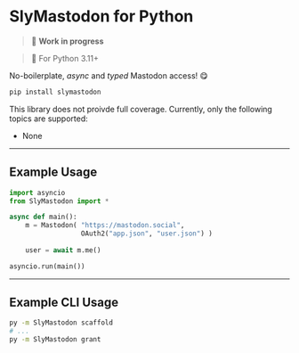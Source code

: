 # SlyMastodon for Python

> 🚧 **Work in progress**

> 🐍 For Python 3.11+

No-boilerplate, *async* and *typed* Mastodon access! 😋
```sh
pip install slymastodon
```
This library does not proivde full coverage. Currently, only the following topics are supported:
- None

---

## Example Usage

```python
import asyncio
from SlyMastodon import *

async def main():
    m = Mastodon( "https://mastodon.social",
                  OAuth2("app.json", "user.json") )
    
    user = await m.me()

asyncio.run(main())
```

---

## Example CLI Usage

```sh
py -m SlyMastodon scaffold
# ...
py -m SlyMastodon grant
```